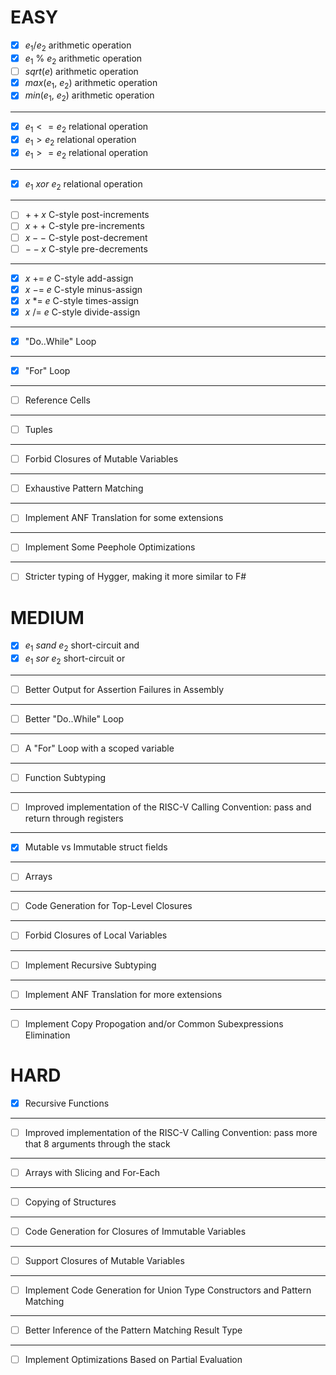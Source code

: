 # EASY

- [x] $e_{1} / e_{2}$     arithmetic operation
- [x] $e_{1}\ \%\ e_{2}$     arithmetic operation
- [ ] $sqrt(e)$     arithmetic operation
- [x] $max(e_{1},\ e_{2})$ arithmetic operation
- [x] $min(e_{1},\ e_{2})$ arithmetic operation
***
- [x] $e_{1} <= e_{2}$ relational operation
- [x] $e_{1} > e_{2}$  relational operation
- [x] $e_{1} >= e_{2}$ relational operation
***
- [x] $e_{1}\ xor\ e_{2}$ relational operation
***
- [ ] $++x$ C-style post-increments
- [ ] $x++$ C-style pre-increments
- [ ] $x--$ C-style post-decrement
- [ ] $--x$ C-style pre-decrements
***
- [x] $x\ +=\ e$ C-style add-assign
- [x] $x\ -=\ e$ C-style minus-assign
- [x] $x\ *=\ e$ C-style times-assign
- [x] $x\ /=\ e$ C-style divide-assign
***
- [x] "Do..While" Loop
***
- [x] "For" Loop
***
- [ ] Reference Cells
***
- [ ] Tuples
***
- [ ] Forbid Closures of Mutable Variables
***
- [ ] Exhaustive Pattern Matching
***
- [ ] Implement ANF Translation for some extensions
***
- [ ] Implement Some Peephole Optimizations
***
- [ ] Stricter typing of Hygger, making it more similar to F#

# MEDIUM
- [x] $e_{1}\ sand\ e_{2}$ short-circuit and
- [x] $e_{1}\ sor\ e_{2}$  short-circuit or
***
- [ ] Better Output for Assertion Failures in Assembly
***
- [ ] Better "Do..While" Loop
***
- [ ] A "For" Loop with a scoped variable
***
- [ ] Function Subtyping
***
- [ ] Improved implementation of the RISC-V Calling Convention: pass and return through registers
***
- [x] Mutable vs Immutable struct fields
***
- [ ] Arrays
***
- [ ] Code Generation for Top-Level Closures
***
- [ ] Forbid Closures of Local Variables
***
- [ ] Implement Recursive Subtyping
***
- [ ] Implement ANF Translation for more extensions
***
- [ ] Implement Copy Propogation and/or Common Subexpressions Elimination

# HARD
- [x] Recursive Functions
***
- [ ] Improved implementation of the RISC-V Calling Convention: pass more that 8 arguments through the stack
***
- [ ] Arrays with Slicing and For-Each
***
- [ ] Copying of Structures
***
- [ ] Code Generation for Closures of Immutable Variables
***
- [ ] Support Closures of Mutable Variables
***
- [ ] Implement Code Generation for Union Type Constructors and Pattern Matching
***
- [ ] Better Inference of the Pattern Matching Result Type
***
- [ ] Implement Optimizations Based on Partial Evaluation


